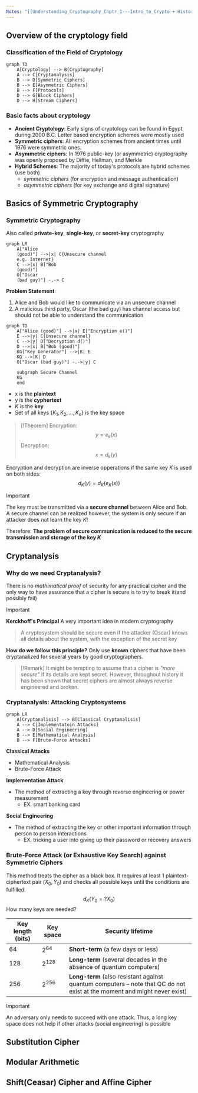 ```yaml
---
Notes: "[[Understanding_Cryptography_Chptr_1---Intro_to_Crypto + Historical_Ciphers.pdf]]"
---
```

## Overview of the cryptology field

### Classification of the Field of Cryptology
```mermaid
graph TD 
	A[Cryptology] --> B[Cryptography] 
	A --> C[Cryptanalysis] 
	B --> D[Symmetric Ciphers] 
	B --> E[Asymmetric Ciphers] 
	B --> F[Protocols] 
	D --> G[Block Ciphers] 
	D --> H[Stream Ciphers]
```

### Basic facts about cryptology
- **Ancient Cryptology**: Early signs of cryptology can be found in Egypt during 2000 B.C. Letter based encryption schemes were mostly used
- **Symmetric ciphers**: All encryption schemes from ancient times until 1976 were symmetric ones.
- **Asymmetric ciphers**: In 1976 public-key (or asymmetric) cryptography was openly proposed by Diffie, Hellman, and Merkle
- **Hybrid Schemes**: The majority of today's protocols are hybrid schemes (use both)
	- _symmetric ciphers_ (for encryption and message authentication)
	- _asymmetric ciphers_ (for key exchange and digital signature)
## Basics of Symmetric Cryptography

### Symmetric Cryptography
Also called **private-key**, **single-key**, or **secret-key** cryptography

```mermaid
graph LR 
	A["Alice
	(good)"] -->|x| C{Unsecure channel
	e.g. Internet} 
	C -->|x| B["Bob
	(good)"] 
	O["Oscar
	(bad guy)"] -.-> C 
```
**Problem Statement**:
1. Alice and Bob would like to communicate via an unsecure channel
2. A malicious third party, Oscar (the bad guy) has channel access but should not be able to understand the communication

```mermaid
graph TD
    A["Alice (good)"] -->|x| E["Encryption e()"]
    E -->|y| C{Unsecure channel}
    C -->|y| D["Decryption d()"]
    D -->|x| B["Bob (good)"]
    KG["Key Generator"] -->|K| E
    KG -->|K| D
    O["Oscar (bad guy)"] -.->|y| C
    
    subgraph Secure Channel
    KG
    end
```
- x is the **plaintext**
- y is the **cyphertext**
- _K_ is the **key**
- Set of all keys $\{ K_{1}, K_{2}, \dots, K_{n} \}$ is the key space

>[!Theorem]
>Encryption:
>$$y=e_{k}(x)$$
>Decryption:
>$$x=d_{k}(y)$$
>
Encryption and decryption are inverse opperations if the same key $K$ is used on both sides: $$d_{K}(y)=d_{K}(e_{K}(x))$$

>[!Important]
>The key must be transmitted via a **secure channel** between Alice and Bob. A secure channel can be realized however, the system is only secure if an attacker does not learn the key $K$!
>
>Therefore: **The problem of secure communication is reduced to the secure transmission and storage of the key $K$**
## Cryptanalysis
### Why do we need Cryptanalysis?
There is no _mathimatical proof_ of security for any practical cipher and the only way to have assurance that a cipher is secure is to try to break it(and possibly fail)

>[!Important]
>**Kerckhoff's Principal**
>A very important idea in modern cryptography
>>A cryptosystem should be secure even if the attacker (Oscar) knows all details about the system, with the exception of the secret key

**How do we follow this principle?**
Only use **known** ciphers that have been cryptanalized for several years by good cryptographers.

>[!Remark]
>It might be tempting to assume that a cipher is _"more secure"_ if its details are kept secret. However, throughout history it has been shown that secret ciphers are almost always reverse engineered and broken.

### Cryptanalysis: Attacking Cryptosystems
```mermaid
graph LR 
	A[Cryptanalisis] --> B[Classical Cryptanalisis] 
	A --> C[Implementatoin Attacks] 
	A --> D[Social Engineering] 
	B --> E[Mathematical Analysis] 
	B --> F[Brute-Force Attacks] 
```

**Classical Attacks**
- Mathematical Analysis
- Brute-Force Attack

**Implementation Attack**
- The method of extracting a key through reverse engineering or power measurement 
	- EX. smart banking card

**Social Engineering**
- The method of extracting the key or other important information through person to person interactions
	- EX. tricking a user into giving up their password or recovery answers

### Brute-Force Attack (or Exhaustive Key Search) against Symmetric Ciphers
This method treats the cipher as a black box. It requires at least 1 plaintext-ciphertext pair $(X_{0}, Y_{0})$ and checks all possible keys until the conditions are fulfilled.
$$d_{K}(Y_{0}=?X_{0})$$
How many keys are needed?

| Key length (bits) | Key space | Security lifetime                                                                                                        |
| ----------------- | --------- | ------------------------------------------------------------------------------------------------------------------------ |
| $64$              | $2^{64}$  | **Short-term** (a few days or less)                                                                                      |
| $128$             | $2^{128}$ | **Long-term** (several decades in the absence of quantum computers)                                                      |
| $256$             | $2^{256}$ | **Long-term** (also resistant against quantum computers – note that QC do not exist at the moment and might never exist) |
>[!Important]
>An adversary only needs to succeed with one attack. Thus, a long key space does not help if other attacks (social engineering) is possible

## Substitution Cipher


## Modular Arithmetic

## Shift(Ceasar) Cipher and Affine Cipher
